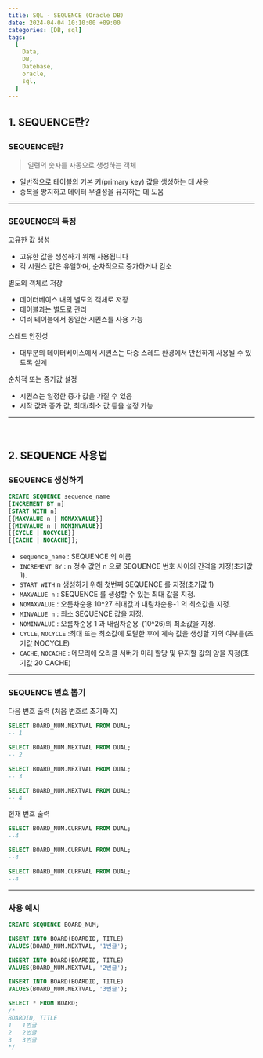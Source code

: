 ```yaml
---
title: SQL - SEQUENCE (Oracle DB)
date: 2024-04-04 10:10:00 +09:00
categories: [DB, sql]
tags:
  [
    Data,
    DB,
    Datebase,
    oracle,
    sql,
  ]
---
```


## 1. SEQUENCE란?

### SEQUENCE란?

> 일련의 숫자를 자동으로 생성하는 객체

- 일반적으로 테이블의 기본 키(primary key) 값을 생성하는 데 사용
- 중복을 방지하고 데이터 무결성을 유지하는 데 도움

<hr>

### SEQUENCE의 특징

고유한 값 생성
- 고유한 값을 생성하기 위해 사용됩니다
- 각 시퀀스 값은 유일하며, 순차적으로 증가하거나 감소

별도의 객체로 저장
- 데이터베이스 내의 별도의 객체로 저장
- 테이블과는 별도로 관리
- 여러 테이블에서 동일한 시퀀스를 사용 가능

스레드 안전성
- 대부분의 데이터베이스에서 시퀀스는 다중 스레드 환경에서 안전하게 사용될 수 있도록 설계

순차적 또는 증가값 설정
- 시퀀스는 일정한 증가 값을 가질 수 있음
- 시작 값과 증가 값, 최대/최소 값 등을 설정 가능

<hr><br>

## 2. SEQUENCE 사용법

### SEQUENCE 생성하기

```sql
CREATE SEQUENCE sequence_name
[INCREMENT BY n]
[START WITH n]
[{MAXVALUE n | NOMAXVALUE}]
[{MINVALUE n | NOMINVALUE}]
[{CYCLE | NOCYCLE}]
[{CACHE | NOCACHE}];
```

- `sequence_name` : SEQUENCE 의 이름
- `INCREMENT BY` : n 정수 값인 n 으로 SEQUENCE 번호 사이의 간격을 지정(초기값 1).
- `START WITH` n 생성하기 위해 첫번째 SEQUENCE 를 지정(초기값 1)
- `MAXVALUE n` : SEQUENCE 를 생성할 수 있는 최대 값을 지정.
- `NOMAXVALUE` : 오름차순용 10^27 최대값과 내림차순용-1 의 최소값을 지정.
- `MINVALUE n` : 최소 SEQUENCE 값을 지정.
- `NOMINVALUE` : 오름차순용 1 과 내림차순용-(10^26)의 최소값을 지정.
- `CYCLE`, `NOCYCLE` :최대 또는 최소값에 도달한 후에 계속 값을 생성할 지의 여부를(초기값 NOCYCLE)
- `CACHE`, `NOCACHE` : 메모리에 오라클 서버가 미리 할당 및 유지할 값의 양을 지정(초기값 20 CACHE)

<hr>

### SEQUENCE 번호 뽑기

다음 번호 출력 (처음 번호로 초기화 X)

```sql
SELECT BOARD_NUM.NEXTVAL FROM DUAL;
-- 1

SELECT BOARD_NUM.NEXTVAL FROM DUAL;
-- 2

SELECT BOARD_NUM.NEXTVAL FROM DUAL;
-- 3

SELECT BOARD_NUM.NEXTVAL FROM DUAL;
-- 4
```

현재 번호 출력

```sql
SELECT BOARD_NUM.CURRVAL FROM DUAL;
--4

SELECT BOARD_NUM.CURRVAL FROM DUAL;
--4

SELECT BOARD_NUM.CURRVAL FROM DUAL;
--4
```

<hr>

### 사용 예시

```sql
CREATE SEQUENCE BOARD_NUM;

INSERT INTO BOARD(BOARDID, TITLE)
VALUES(BOARD_NUM.NEXTVAL, '1번글');

INSERT INTO BOARD(BOARDID, TITLE)
VALUES(BOARD_NUM.NEXTVAL, '2번글');

INSERT INTO BOARD(BOARDID, TITLE)
VALUES(BOARD_NUM.NEXTVAL, '3번글');

SELECT * FROM BOARD;
/*
BOARDID, TITLE
1	1번글
2	2번글
3	3번글
*/
```
